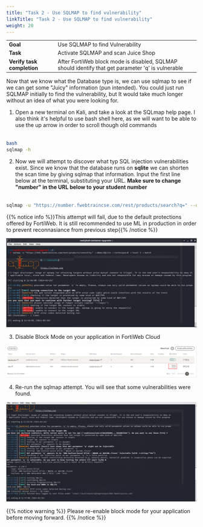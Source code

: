 ```yaml
---
title: "Task 2 - Use SQLMAP to find vulnerability"
linkTitle: "Task 2 - Use SQLMAP to find vulnerability"
weight: 20
---
```


|                            |    |  
|----------------------------| ----
| **Goal**                   | Use SQLMAP to find Vulnerability
| **Task**                   | Activate SQLMAP and scan Juice Shop
| **Verify task completion** | After FortiWeb block mode is disabled, SQLMAP should identify that get parameter 'q' is vulnerable

Now that we know what the Database type is, we can use sqlmap to see if we can get some "Juicy" information (pun intended).  You could just run SQLMAP initially to find the vulnerability, but It would take much longer without an idea of what you were looking for.

1. Open a new terminal on Kali, and take a look at the SQLmap help page.  I also think it's helpful to use bash shell here, as we will want to be able to use the up arrow in order to scroll though old commands

```sh

bash
sqlmap -h

```

2. Now we will attempt to discover what typ SQL injection vulnerabilities exist.  Since we know that the database runs on **sqlite** we can shorten the scan time by giving sqlmap that information.  Input the first line below at the terminal, substituting your URL. **Make sure to change "number" in the URL below to your student number**

```sh

sqlmap -u "https://number.fwebtraincse.com/rest/products/search?q=" --dbms=SQLite --technique=B --level 3 --batch

```

{{% notice info %}}This attempt will fail, due to the default protections offered by FortiWeb.  It is still recommended to use ML in production in order to prevent reconnasiance from previous step{{% /notice %}}

![Map-Blocked](map-blocked.png)

3. Disable Block Mode on your application in FortiWeb Cloud

![Dis-Block](dis-block.png)

4. Re-run the sqlmap attempt.  You will see that some vulnerabilities were found.

![Map-Allow](mapallow.png)

{{% notice warning %}}
Please re-enable block mode for your application before moving forward.
{{% /notice %}}